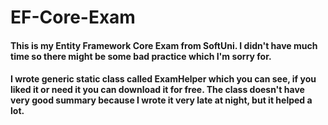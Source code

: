 # EF-Core-Exam
#### This is my Entity Framework Core Exam from SoftUni. I didn't have much time so there might be some bad practice which I'm sorry for.
#### I wrote generic static class called ExamHelper which you can see, if you liked it or need it you can download it for free. The class doesn't have very good summary because I wrote it very late at night, but it helped a lot.
